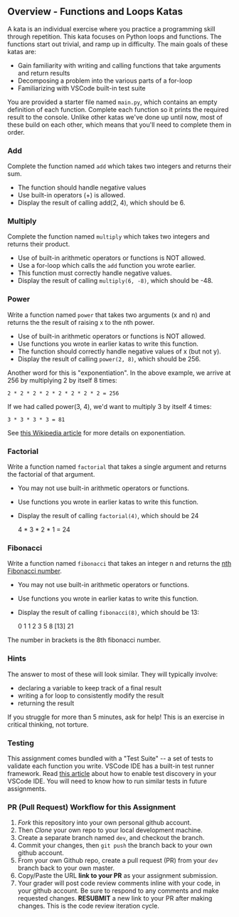 ## Overview - Functions and Loops Katas

A kata is an individual exercise where you practice a programming skill through repetition. This kata focuses on Python loops and functions. The functions start out trivial, and ramp up in difficulty. The main goals of these katas are:

 - Gain familiarity with writing and calling functions that take arguments and return results
 - Decomposing a problem into the various parts of a for-loop
 - Familiarizing with VSCode built-in test suite 
 
You are provided a starter file named `main.py`, which contains an empty definition of each function. Complete each function so it prints the required result to the console. Unlike other katas we've done up until now, most of these build on each other, which means that you'll need to complete them in order.

### Add
Complete the function named `add` which takes two integers and returns their sum.
 - The function should handle negative values
 - Use built-in operators (+) is allowed.
 - Display the result of calling add(2, 4), which should be 6.

### Multiply
Complete the function named `multiply` which takes two integers and returns their product.
 - Use of built-in arithmetic operators or functions is NOT allowed.
 - Use a for-loop which calls the `add` function you wrote earlier.
 - This function must correctly handle negative values.
 - Display the result of calling `multiply(6, -8)`, which should be -48.

### Power
Write a function named `power` that takes two arguments (x and n) and returns the the result of raising x to the nth power.
 - Use of built-in arithmetic operators or functions is NOT allowed.
 - Use functions you wrote in earlier katas to write this function.
 - The function should correctly handle negative values of x (but not y).
 - Display the result of calling `power(2, 8)`, which should be 256.

Another word for this is "exponentiation". In the above example, we arrive at 256 by multiplying 2 by itself 8 times:

    2 * 2 * 2 * 2 * 2 * 2 * 2 * 2 = 256

If we had called power(3, 4), we'd want to multiply 3 by itself 4 times:

    3 * 3 * 3 * 3 = 81

See [this Wikipedia article](https://simple.wikipedia.org/wiki/Exponentiation) for more details on exponentiation.

### Factorial
Write a function named `factorial` that takes a single argument and returns the factorial of that argument.
 - You may not use built-in arithmetic operators or functions.
 - Use functions you wrote in earlier katas to write this function.
 - Display the result of calling `factorial(4)`, which should be 24

    4 * 3 * 2 * 1 = 24

### Fibonacci
Write a function named `fibonacci` that takes an integer n and returns the [nth Fibonacci number](https://simple.wikipedia.org/wiki/Fibonacci_number).
 - You may not use built-in arithmetic operators or functions.
 - Use functions you wrote in earlier katas to write this function.
 - Display the result of calling `fibonacci(8)`, which should be 13:

    0 1 1 2 3 5 8 [13] 21

The number in brackets is the 8th fibonacci number.

### Hints
The answer to most of these will look similar. They will typically involve:
 - declaring a variable to keep track of a final result
 - writing a for loop to consistently modify the result
 - returning the result
 
If you struggle for more than 5 minutes, ask for help! This is an exercise in critical thinking, not torture.

### Testing
This assignment comes bundled with a "Test Suite" -- a set of tests to validate each function you write.  VSCode IDE has a built-in test runner framework.  Read [this article](https://code.visualstudio.com/docs/python/testing) about how to enable test discovery in your VSCode IDE.  You will need to know how to run similar tests in future assignments.

### PR (Pull Request) Workflow for this Assignment
1. *Fork* this repository into your own personal github account.
2. Then *Clone* your own repo to your local development machine.
3. Create a separate branch named `dev`, and checkout the branch.
5. Commit your changes, then `git push` the branch back to your own github account.
5. From your own Github repo, create a pull request (PR) from your `dev` branch back to your own master.
6. Copy/Paste the URL **link to your PR** as your assignment submission.
7. Your grader will post code review comments inline with your code, in your github account. Be sure to respond to any comments and make requested changes. **RESUBMIT** a new link to your PR after making changes.  This is the code review iteration cycle.

